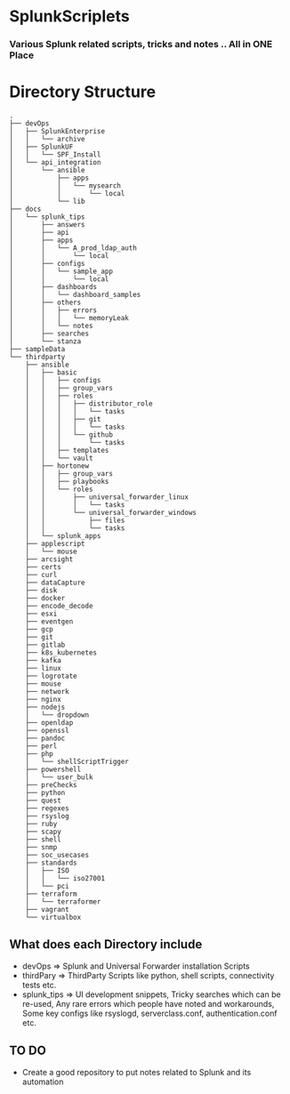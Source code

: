 # SplunkScriplets
### Various Splunk related scripts, tricks and notes .. All in ONE Place

# Directory Structure
```
.
├── devOps
│   ├── SplunkEnterprise
│   │   └── archive
│   ├── SplunkUF
│   │   └── SPF_Install
│   └── api_integration
│       └── ansible
│           ├── apps
│           │   └── mysearch
│           │       └── local
│           └── lib
├── docs
│   └── splunk_tips
│       ├── answers
│       ├── api
│       ├── apps
│       │   └── A_prod_ldap_auth
│       │       └── local
│       ├── configs
│       │   └── sample_app
│       │       └── local
│       ├── dashboards
│       │   └── dashboard_samples
│       ├── others
│       │   ├── errors
│       │   │   └── memoryLeak
│       │   └── notes
│       ├── searches
│       └── stanza
├── sampleData
└── thirdparty
    ├── ansible
    │   ├── basic
    │   │   ├── configs
    │   │   ├── group_vars
    │   │   ├── roles
    │   │   │   ├── distributor_role
    │   │   │   │   └── tasks
    │   │   │   ├── git
    │   │   │   │   └── tasks
    │   │   │   └── github
    │   │   │       └── tasks
    │   │   ├── templates
    │   │   └── vault
    │   ├── hortonew
    │   │   ├── group_vars
    │   │   ├── playbooks
    │   │   └── roles
    │   │       ├── universal_forwarder_linux
    │   │       │   └── tasks
    │   │       └── universal_forwarder_windows
    │   │           ├── files
    │   │           └── tasks
    │   └── splunk_apps
    ├── applescript
    │   └── mouse
    ├── arcsight
    ├── certs
    ├── curl
    ├── dataCapture
    ├── disk
    ├── docker
    ├── encode_decode
    ├── esxi
    ├── eventgen
    ├── gcp
    ├── git
    ├── gitlab
    ├── k8s_kubernetes
    ├── kafka
    ├── linux
    ├── logrotate
    ├── mouse
    ├── network
    ├── nginx
    ├── nodejs
    │   └── dropdown
    ├── openldap
    ├── openssl
    ├── pandoc
    ├── perl
    ├── php
    │   └── shellScriptTrigger
    ├── powershell
    │   └── user_bulk
    ├── preChecks
    ├── python
    ├── quest
    ├── regexes
    ├── rsyslog
    ├── ruby
    ├── scapy
    ├── shell
    ├── snmp
    ├── soc_usecases
    ├── standards
    │   ├── ISO
    │   │   └── iso27001
    │   └── pci
    ├── terraform
    │   └── terraformer
    ├── vagrant
    └── virtualbox

```
## What does each Directory include
- devOps => Splunk and Universal Forwarder installation Scripts
- thirdPary => ThirdParty Scripts like python, shell scripts, connectivity tests etc.
- splunk_tips => UI development snippets, Tricky searches which can be re-used, Any rare errors which people have noted and workarounds, Some key configs like rsyslogd, serverclass.conf, authentication.conf etc.

## TO DO
- Create a good repository to put notes related to Splunk and its automation
